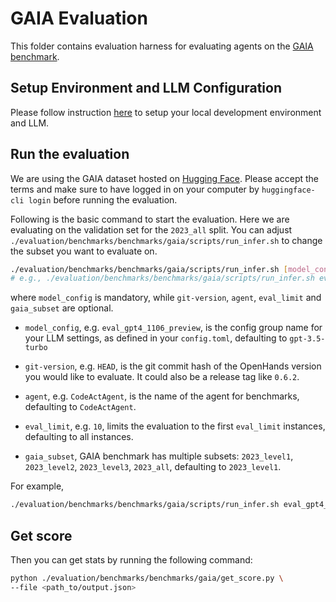 # GAIA Evaluation

This folder contains evaluation harness for evaluating agents on the [GAIA benchmark](https://arxiv.org/abs/2311.12983).

## Setup Environment and LLM Configuration

Please follow instruction [here](../README.md#setup) to setup your local development environment and LLM.

## Run the evaluation
We are using the GAIA dataset hosted on [Hugging Face](https://huggingface.co/datasets/gaia-benchmark/GAIA).
Please accept the terms and make sure to have logged in on your computer by `huggingface-cli login` before running the evaluation.

Following is the basic command to start the evaluation. Here we are evaluating on the validation set for the `2023_all` split. You can adjust `./evaluation/benchmarks/benchmarks/gaia/scripts/run_infer.sh` to change the subset you want to evaluate on.

```bash
./evaluation/benchmarks/benchmarks/gaia/scripts/run_infer.sh [model_config] [git-version] [agent] [eval_limit] [gaia_subset]
# e.g., ./evaluation/benchmarks/benchmarks/gaia/scripts/run_infer.sh eval_gpt4_1106_preview 0.6.2 CodeActAgent 300
```

where `model_config` is mandatory, while `git-version`, `agent`, `eval_limit` and `gaia_subset` are optional.

- `model_config`, e.g. `eval_gpt4_1106_preview`, is the config group name for your
LLM settings, as defined in your `config.toml`, defaulting to `gpt-3.5-turbo`

- `git-version`, e.g. `HEAD`, is the git commit hash of the OpenHands version you would
like to evaluate. It could also be a release tag like `0.6.2`.

- `agent`, e.g. `CodeActAgent`, is the name of the agent for benchmarks, defaulting
to `CodeActAgent`.

- `eval_limit`, e.g. `10`, limits the evaluation to the first `eval_limit` instances, defaulting to all instances.

- `gaia_subset`, GAIA benchmark has multiple subsets: `2023_level1`, `2023_level2`, `2023_level3`, `2023_all`, defaulting to `2023_level1`.

For example,

```bash
./evaluation/benchmarks/benchmarks/gaia/scripts/run_infer.sh eval_gpt4_1106_preview 0.6.2 CodeActAgent 10
```

## Get score

Then you can get stats by running the following command:
```bash
python ./evaluation/benchmarks/benchmarks/gaia/get_score.py \
--file <path_to/output.json>
```
